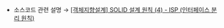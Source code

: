 * 소스코드 관련 설명 → <a href='https://jforj.tistory.com/406'>[객체지향설계] SOLID 설계 원칙 (4) - ISP (인터페이스 분리 원칙)</a>